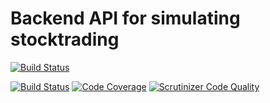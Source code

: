 # Backend API for simulating stocktrading

[![Build Status](https://travis-ci.org/jespernyhlen/project-backend-api.svg?branch=master)](https://travis-ci.org/jespernyhlen/project-backend-api)

[![Build Status](https://scrutinizer-ci.com/g/jespernyhlen/project-backend-api/badges/build.png?b=master)](https://scrutinizer-ci.com/g/jespernyhlen/project-backend-api/build-status/master) [![Code Coverage](https://scrutinizer-ci.com/g/jespernyhlen/project-backend-api/badges/coverage.png?b=master)](https://scrutinizer-ci.com/g/jespernyhlen/project-backend-api/?branch=master) [![Scrutinizer Code Quality](https://scrutinizer-ci.com/g/jespernyhlen/project-backend-api/badges/quality-score.png?b=master)](https://scrutinizer-ci.com/g/jespernyhlen/project-backend-api/?branch=master)

